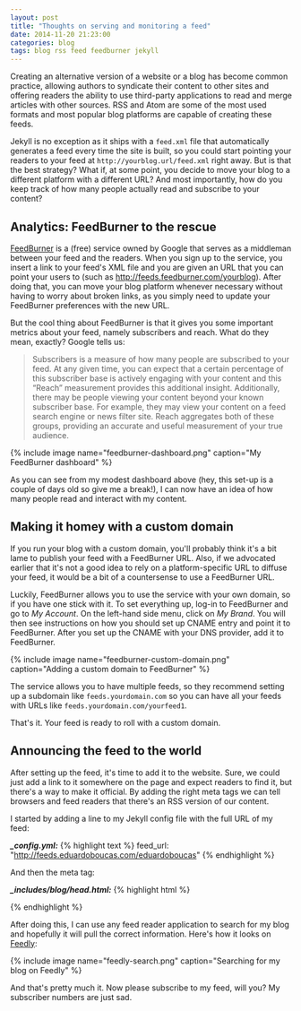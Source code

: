 ```yaml
---
layout: post
title: "Thoughts on serving and monitoring a feed"
date: 2014-11-20 21:23:00
categories: blog
tags: blog rss feed feedburner jekyll
---
```

Creating an alternative version of a website or a blog has become common practice, allowing authors to syndicate their content to other sites and offering readers the ability to use third-party applications to read and merge articles with other sources. RSS and Atom are some of the most used formats and most popular blog platforms are capable of creating these feeds.

Jekyll is no exception as it ships with a `feed.xml` file that automatically generates a feed every time the site is built, so you could start pointing your readers to your feed at `http://yourblog.url/feed.xml` right away. But is that the best strategy? What if, at some point, you decide to move your blog to a different platform with a different URL? And most importantly, how do you keep track of how many people actually read and subscribe to your content?<!--more-->

## Analytics: FeedBurner to the rescue

[FeedBurner](http://feedburner.google.com) is a (free) service owned by Google that serves as a middleman between your feed and the readers. When you sign up to the service, you insert a link to your feed's XML file and you are given an URL that you can point your users to (such as http://feeds.feedburner.com/yourblog). After doing that, you can move your blog platform whenever necessary without having to worry about broken links, as you simply need to update your FeedBurner preferences with the new URL.

But the cool thing about FeedBurner is that it gives you some important metrics about your feed, namely subscribers and reach. What do they mean, exactly? Google tells us:

> Subscribers is a measure of how many people are subscribed to your feed. At any given time, you can expect that a certain percentage of this subscriber base is actively engaging with your content and this “Reach” measurement provides this additional insight.
> Additionally, there may be people viewing your content beyond your known subscriber base. For example, they may view your content on a feed search engine or news filter site.
> Reach aggregates both of these groups, providing an accurate and useful measurement of your true audience.

{% include image name="feedburner-dashboard.png" caption="My FeedBurner dashboard" %}

As you can see from my modest dashboard above (hey, this set-up is a couple of days old so give me a break!), I can now have an idea of how many people read and interact with my content.

## Making it homey with a custom domain

If you run your blog with a custom domain, you'll probably think it's a bit lame to publish your feed with a FeedBurner URL. Also, if we advocated earlier that it's not a good idea to rely on a platform-specific URL to diffuse your feed, it would be a bit of a countersense to
use a FeedBurner URL.

Luckily, FeedBurner allows you to use the service with your own domain, so if you have one stick with it. To set everything up, log-in to FeedBurner and go to *My Account*. On the left-hand side menu, click on *My Brand*. You will then see instructions on how you should set up  CNAME entry and point it to FeedBurner.
After you set up the CNAME with your DNS provider, add it to FeedBurner.

{% include image name="feedburner-custom-domain.png" caption="Adding a custom domain to FeedBurner" %}

The service allows you to have multiple feeds, so they recommend setting up a subdomain like `feeds.yourdomain.com` so you can have all your feeds with URLs like `feeds.yourdomain.com/yourfeed1`. 

That's it. Your feed is ready to roll with a custom domain.

## Announcing the feed to the world

After setting up the feed, it's time to add it to the website. Sure, we could just add a link to it somewhere on the page and expect readers to find it, but there's a way to make it official. By adding the right meta tags we can tell browsers and feed readers that there's an RSS version of our content.

I started by adding a line to my Jekyll config file with the full URL of my feed:

***_config.yml:***
{% highlight text %}
feed_url: "http://feeds.eduardoboucas.com/eduardoboucas"
{% endhighlight %}

And then the meta tag:

***_includes/blog/head.html:***
{% highlight html %}
<link rel="alternate" type="application/rss+xml" title="{{ "{{" }} site.title }}" href="{{ "{{" }} site.feed_url }}" />
{% endhighlight %}

After doing this, I can use any feed reader application to search for my blog and hopefully it will pull the correct information. Here's how it looks on [Feedly](http://feedly.com/):

{% include image name="feedly-search.png" caption="Searching for my blog on Feedly" %}

And that's pretty much it. Now please subscribe to my feed, will you? My subscriber numbers are just sad.<!--tomb-->